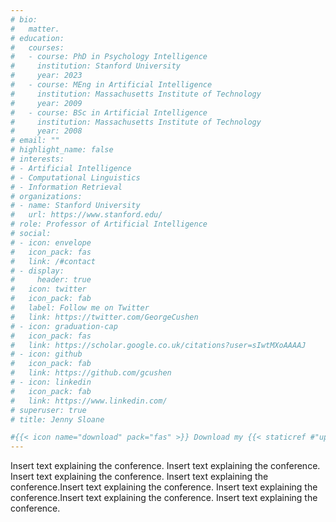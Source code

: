 ```yaml
---
# bio: 
#   matter.
# education:
#   courses:
#   - course: PhD in Psychology Intelligence
#     institution: Stanford University
#     year: 2023
#   - course: MEng in Artificial Intelligence
#     institution: Massachusetts Institute of Technology
#     year: 2009
#   - course: BSc in Artificial Intelligence
#     institution: Massachusetts Institute of Technology
#     year: 2008
# email: ""
# highlight_name: false
# interests:
# - Artificial Intelligence
# - Computational Linguistics
# - Information Retrieval
# organizations:
# - name: Stanford University
#   url: https://www.stanford.edu/
# role: Professor of Artificial Intelligence
# social:
# - icon: envelope
#   icon_pack: fas
#   link: /#contact
# - display:
#     header: true
#   icon: twitter
#   icon_pack: fab
#   label: Follow me on Twitter
#   link: https://twitter.com/GeorgeCushen
# - icon: graduation-cap
#   icon_pack: fas
#   link: https://scholar.google.co.uk/citations?user=sIwtMXoAAAAJ
# - icon: github
#   icon_pack: fab
#   link: https://github.com/gcushen
# - icon: linkedin
#   icon_pack: fab
#   link: https://www.linkedin.com/
# superuser: true
# title: Jenny Sloane

#{{< icon name="download" pack="fas" >}} Download my {{< staticref #"uploads/demo_resume.pdf" "newtab" >}}resumé{{< /staticref >}}.
---
```


Insert text explaining the conference. Insert text explaining the conference. Insert text explaining the conference. Insert text explaining the conference.Insert text explaining the conference. Insert text explaining the conference.Insert text explaining the conference. Insert text explaining the conference.
